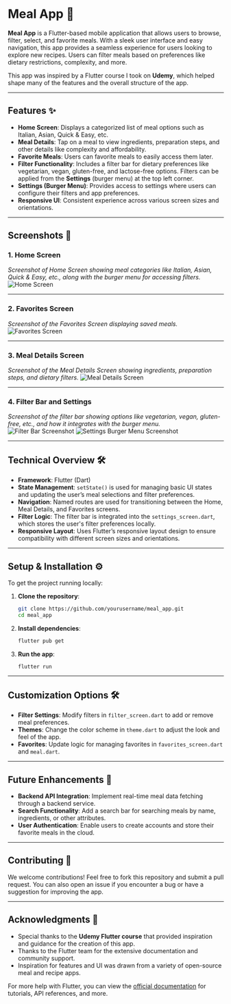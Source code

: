 # **Meal App** 🍲

**Meal App** is a Flutter-based mobile application that allows users to browse, filter, select, and favorite meals. With a sleek user interface and easy navigation, this app provides a seamless experience for users looking to explore new recipes. Users can filter meals based on preferences like dietary restrictions, complexity, and more.

This app was inspired by a Flutter course I took on **Udemy**, which helped shape many of the features and the overall structure of the app.

---

## **Features** ✨

- **Home Screen**: Displays a categorized list of meal options such as Italian, Asian, Quick & Easy, etc.
- **Meal Details**: Tap on a meal to view ingredients, preparation steps, and other details like complexity and affordability.
- **Favorite Meals**: Users can favorite meals to easily access them later.
- **Filter Functionality**: Includes a filter bar for dietary preferences like vegetarian, vegan, gluten-free, and lactose-free options. Filters can be applied from the **Settings** (burger menu) at the top left corner.
- **Settings (Burger Menu)**: Provides access to settings where users can configure their filters and app preferences.
- **Responsive UI**: Consistent experience across various screen sizes and orientations.

---

## **Screenshots** 📸
### 1. **Home Screen**
_Screenshot of Home Screen showing meal categories like Italian, Asian, Quick & Easy, etc., along with the burger menu for accessing filters._
![Home Screen](navigation_images/Screenshot_2024-10-11_101006.jpg)

---

### 2. **Favorites Screen**
_Screenshot of the Favorites Screen displaying saved meals._
![Favorites Screen](navigation_images/Screenshot_2024-10-11_101055.jpg)

---

### 3. **Meal Details Screen**
_Screenshot of the Meal Details Screen showing ingredients, preparation steps, and dietary filters._
![Meal Details Screen](navigation_images/Screenshot_2024-10-11_101030.jpg)

---

### 4. **Filter Bar and Settings**
_Screenshot of the filter bar showing options like vegetarian, vegan, gluten-free, etc., and how it integrates with the burger menu._
![Filter Bar Screenshot](navigation_images/Screenshot_2024-10-11_101117.jpg)
![Settings Burger Menu Screenshot](navigation_images/Screenshot_2024-10-11_101135.jpg)

---

## **Technical Overview** 🛠️

- **Framework**: Flutter (Dart)
- **State Management**: `setState()` is used for managing basic UI states and updating the user’s meal selections and filter preferences.
- **Navigation**: Named routes are used for transitioning between the Home, Meal Details, and Favorites screens.
- **Filter Logic**: The filter bar is integrated into the `settings_screen.dart`, which stores the user's filter preferences locally.
- **Responsive Layout**: Uses Flutter’s responsive layout design to ensure compatibility with different screen sizes and orientations.

---

## **Setup & Installation** ⚙️

To get the project running locally:

1. **Clone the repository**:
   ```bash
   git clone https://github.com/yourusername/meal_app.git
   cd meal_app
   ```

2. **Install dependencies**:
   ```bash
   flutter pub get
   ```

3. **Run the app**:
   ```bash
   flutter run
   ```

---

## **Customization Options** 🛠️

- **Filter Settings**: Modify filters in `filter_screen.dart` to add or remove meal preferences.
- **Themes**: Change the color scheme in `theme.dart` to adjust the look and feel of the app.
- **Favorites**: Update logic for managing favorites in `favorites_screen.dart` and `meal.dart`.

---

## **Future Enhancements** 🔮

- **Backend API Integration**: Implement real-time meal data fetching through a backend service.
- **Search Functionality**: Add a search bar for searching meals by name, ingredients, or other attributes.
- **User Authentication**: Enable users to create accounts and store their favorite meals in the cloud.

---

## **Contributing** 🤝

We welcome contributions! Feel free to fork this repository and submit a pull request. You can also open an issue if you encounter a bug or have a suggestion for improving the app.

---

## **Acknowledgments** 🙏

- Special thanks to the **Udemy Flutter course** that provided inspiration and guidance for the creation of this app.
- Thanks to the Flutter team for the extensive documentation and community support.
- Inspiration for features and UI was drawn from a variety of open-source meal and recipe apps.

For more help with Flutter, you can view the [official documentation](https://docs.flutter.dev/) for tutorials, API references, and more.

